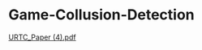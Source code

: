 # Game-Collusion-Detection
[URTC_Paper (4).pdf](https://github.com/user-attachments/files/21904401/URTC_Paper.4.pdf)
